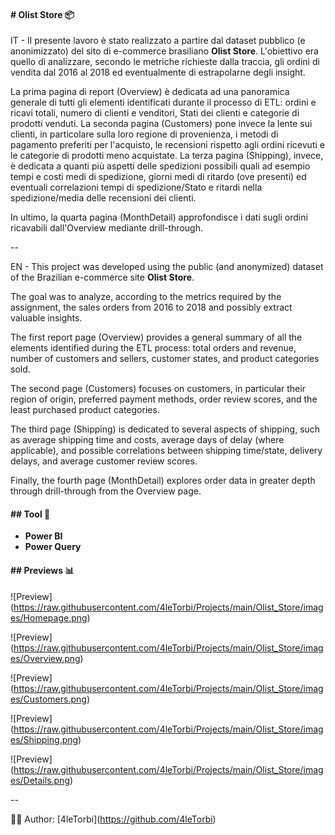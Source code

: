 #### \# Olist Store 📦



IT - Il presente lavoro è stato realizzato a partire dal dataset pubblico (e anonimizzato) del sito di e-commerce brasiliano **Olist Store**. L'obiettivo era quello di analizzare, secondo le metriche richieste dalla traccia, gli ordini di vendita dal 2016 al 2018 ed eventualmente di estrapolarne degli insight.

La prima pagina di report (Overview) è dedicata ad una panoramica generale di tutti gli elementi identificati durante il processo di ETL: ordini e ricavi totali, numero di clienti e venditori, Stati dei clienti e categorie di prodotti venduti. La seconda pagina (Customers) pone invece la lente sui clienti, in particolare sulla loro regione di provenienza, i metodi di pagamento preferiti per l'acquisto, le recensioni rispetto agli ordini ricevuti e le categorie di prodotti meno acquistate. La terza pagina (Shipping), invece, è dedicata a quanti più aspetti delle spedizioni possibili quali ad esempio tempi e costi medi di spedizione, giorni medi di ritardo (ove presenti) ed eventuali correlazioni tempi di spedizione/Stato e ritardi nella spedizione/media delle recensioni dei clienti.

In ultimo, la quarta pagina (MonthDetail) approfondisce i dati sugli ordini ricavabili dall'Overview mediante drill-through.

--

EN - This project was developed using the public (and anonymized) dataset of the Brazilian e-commerce site **Olist Store**.

The goal was to analyze, according to the metrics required by the assignment, the sales orders from 2016 to 2018 and possibly extract valuable insights.



The first report page (Overview) provides a general summary of all the elements identified during the ETL process: total orders and revenue, number of customers and sellers, customer states, and product categories sold.



The second page (Customers) focuses on customers, in particular their region of origin, preferred payment methods, order review scores, and the least purchased product categories.



The third page (Shipping) is dedicated to several aspects of shipping, such as average shipping time and costs, average days of delay (where applicable), and possible correlations between shipping time/state, delivery delays, and average customer review scores.



Finally, the fourth page (MonthDetail) explores order data in greater depth through drill-through from the Overview page.



#### \## Tool 🔧 



* **Power BI**
* **Power Query**



#### \## Previews 📊 



!\[Preview](https://raw.githubusercontent.com/4leTorbi/Projects/main/Olist_Store/images/Homepage.png)





!\[Preview](https://raw.githubusercontent.com/4leTorbi/Projects/main/Olist_Store/images/Overview.png)





!\[Preview](https://raw.githubusercontent.com/4leTorbi/Projects/main/Olist_Store/images/Customers.png)





!\[Preview](https://raw.githubusercontent.com/4leTorbi/Projects/main/Olist_Store/images/Shipping.png)





!\[Preview](https://raw.githubusercontent.com/4leTorbi/Projects/main/Olist_Store/images/Details.png)





--



👨‍💻 Author: \[4leTorbi](https://github.com/4leTorbi)


